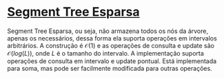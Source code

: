 # [Segment Tree Esparsa](seg_tree_sparse.cpp)

Segment Tree Esparsa, ou seja, não armazena todos os nós da árvore, apenas os necessários, dessa forma ela suporta operações em intervalos arbitrários. A construção é $\mathcal{O}(1)$ e as operações de consulta e update são $\mathcal{O}(log(L))$, onde $L$ é o tamanho do intervalo. A implementação suporta operações de consulta em intervalo e update pontual. Está implementada para soma, mas pode ser facilmente modificada para outras operações.
